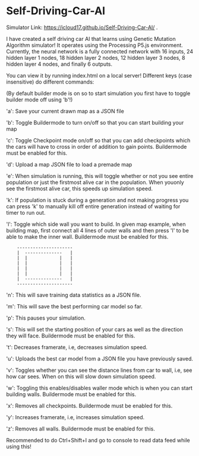 # Self-Driving-Car-AI 
Simulator Link: https://icloud17.github.io/Self-Driving-Car-AI/ .

I have created a self driving car AI that learns using Genetic Mutation Algorithm simulator! It operates using the Processing P5.js environment.
Currently, the neural network is a fully connected network with 16 inputs, 24 hidden layer 1 nodes, 18 hidden layer 2 nodes, 12 hidden layer 3 nodes, 8 hidden layer 4 nodes, and finally 6 outputs.

You can view it by running index.html on a local server! Different keys (case insensitive) do different commands:

(By default builder mode is on so to start simulation you first have to toggle builder mode off using 'b'!)

'a': Save your current drawn map as a JSON file

'b': Toggle Buildermode to turn on/off so that you can start building your map

'c': Toggle Checkpoint mode on/off so that you can add checkpoints which the cars will have to cross in order of addition to gain points. Buildermode must be enabled for this.

'd': Upload a map JSON file to load a premade map

'e': When simulation is running, this will toggle whether or not you see entire population or just the firstmost alive car in the population. When youonly see the firstmost alive car, this speeds up simulation speed.

'k': If population is stuck during a generation and not making progress you can press 'k' to manually kill off entire generation instead of waiting for timer to run out.

'l': Toggle which side wall you want to build. In given map example, when building map, first connect all 4 lines of outer walls and then press 'l' to be able to make the inner wall. Buildermode must be enabled for this.
       
        ---------------------
        |  --------------   |
        |  |            |   |
        |  |            |   |
        |  |            |   |
        |  |            |   |
        |  --------------   |
        ---------------------
       
'n': This will save training data statistics as a JSON file.

'm': This will save the best performing car model so far.

'p': This pauses your simulation.

's': This will set the starting position of your cars as well as the direction they will face. Buildermode must be enabled for this.

't': Decreases framerate, i.e, decreases simulation speed.

'u': Uploads the best car model from a JSON file you have previously saved.

'v': Toggles whether you can see the distance lines from car to wall, i.e, see how car sees. When on this will slow down simulation speed.

'w': Toggling this enables/disables waller mode which is when you can start building walls. Buildermode must be enabled for this.

'x': Removes all checkpoints. Buildermode must be enabled for this.

'y': Increases framerate, i.e, increases simulation speed.

'z': Removes all walls. Buildermode must be enabled for this.

Recommended to do Ctrl+Shift+I and go to console to read data feed while using this!
